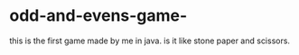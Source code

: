 # odd-and-evens-game-
this is the first game made by me in java.
is it like stone paper and scissors.
